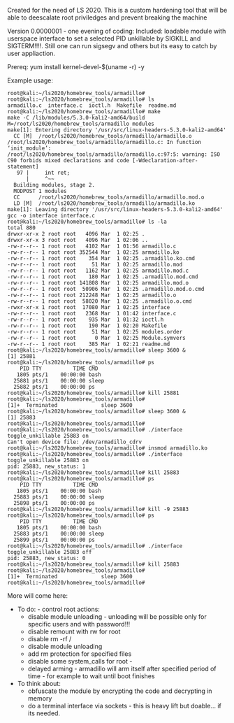 Created for the need of LS 2020. This is a custom hardening tool that will be able to deescalate root priviledges and prevent breaking the machine

Version 0.0000001 - one evening of coding:
Included: loadable module with userspace interface to set a selected PID unkillable by SIGKILL and SIGTERM!!!!. Still one can run sigsegv and others but its easy to catch by user appliaction.

Prereq:
yum install kernel-devel-$(uname -r) -y

Example usage:
```
root@kali:~/ls2020/homebrew_tools/armadillo#
root@kali:~/ls2020/homebrew_tools/armadillo# ls
armadillo.c  interface.c  ioctl.h  Makefile  readme.md
root@kali:~/ls2020/homebrew_tools/armadillo# make
make -C /lib/modules/5.3.0-kali2-amd64/build M=/root/ls2020/homebrew_tools/armadillo modules
make[1]: Entering directory '/usr/src/linux-headers-5.3.0-kali2-amd64'
  CC [M]  /root/ls2020/homebrew_tools/armadillo/armadillo.o
/root/ls2020/homebrew_tools/armadillo/armadillo.c: In function ‘init_module’:
/root/ls2020/homebrew_tools/armadillo/armadillo.c:97:5: warning: ISO C90 forbids mixed declarations and code [-Wdeclaration-after-statement]
   97 |     int ret;
      |     ^~~
  Building modules, stage 2.
  MODPOST 1 modules
  CC      /root/ls2020/homebrew_tools/armadillo/armadillo.mod.o
  LD [M]  /root/ls2020/homebrew_tools/armadillo/armadillo.ko
make[1]: Leaving directory '/usr/src/linux-headers-5.3.0-kali2-amd64'
gcc -o interface interface.c
root@kali:~/ls2020/homebrew_tools/armadillo# ls -la
total 880
drwxr-xr-x 2 root root   4096 Mar  1 02:25 .
drwxr-xr-x 3 root root   4096 Mar  1 02:06 ..
-rw-r--r-- 1 root root   4102 Mar  1 01:56 armadillo.c
-rw-r--r-- 1 root root 352544 Mar  1 02:25 armadillo.ko
-rw-r--r-- 1 root root    354 Mar  1 02:25 .armadillo.ko.cmd
-rw-r--r-- 1 root root     51 Mar  1 02:25 armadillo.mod
-rw-r--r-- 1 root root   1162 Mar  1 02:25 armadillo.mod.c
-rw-r--r-- 1 root root    180 Mar  1 02:25 .armadillo.mod.cmd
-rw-r--r-- 1 root root 141808 Mar  1 02:25 armadillo.mod.o
-rw-r--r-- 1 root root  50906 Mar  1 02:25 .armadillo.mod.o.cmd
-rw-r--r-- 1 root root 212248 Mar  1 02:25 armadillo.o
-rw-r--r-- 1 root root  58020 Mar  1 02:25 .armadillo.o.cmd
-rwxr-xr-x 1 root root  17080 Mar  1 02:25 interface
-rw-r--r-- 1 root root   2368 Mar  1 01:42 interface.c
-rw-r--r-- 1 root root    935 Mar  1 01:32 ioctl.h
-rw-r--r-- 1 root root    190 Mar  1 02:20 Makefile
-rw-r--r-- 1 root root     51 Mar  1 02:25 modules.order
-rw-r--r-- 1 root root      0 Mar  1 02:25 Module.symvers
-rw-r--r-- 1 root root    385 Mar  1 02:21 readme.md
root@kali:~/ls2020/homebrew_tools/armadillo# sleep 3600 &
[1] 25881
root@kali:~/ls2020/homebrew_tools/armadillo# ps
    PID TTY          TIME CMD
   1805 pts/1    00:00:00 bash
  25881 pts/1    00:00:00 sleep
  25882 pts/1    00:00:00 ps
root@kali:~/ls2020/homebrew_tools/armadillo# kill 25881
root@kali:~/ls2020/homebrew_tools/armadillo#
[1]+  Terminated              sleep 3600
root@kali:~/ls2020/homebrew_tools/armadillo# sleep 3600 &
[1] 25883
root@kali:~/ls2020/homebrew_tools/armadillo#
root@kali:~/ls2020/homebrew_tools/armadillo# ./interface toggle_unkillable 25883 on
Can't open device file: /dev/armadillo_cdrv
root@kali:~/ls2020/homebrew_tools/armadillo# insmod armadillo.ko
root@kali:~/ls2020/homebrew_tools/armadillo# ./interface toggle_unkillable 25883 on
pid: 25883, new_status: 1
root@kali:~/ls2020/homebrew_tools/armadillo# kill 25883
root@kali:~/ls2020/homebrew_tools/armadillo# ps
    PID TTY          TIME CMD
   1805 pts/1    00:00:00 bash
  25883 pts/1    00:00:00 sleep
  25898 pts/1    00:00:00 ps
root@kali:~/ls2020/homebrew_tools/armadillo# kill -9 25883
root@kali:~/ls2020/homebrew_tools/armadillo# ps
    PID TTY          TIME CMD
   1805 pts/1    00:00:00 bash
  25883 pts/1    00:00:00 sleep
  25899 pts/1    00:00:00 ps
root@kali:~/ls2020/homebrew_tools/armadillo# ./interface toggle_unkillable 25883 off
pid: 25883, new_status: 0
root@kali:~/ls2020/homebrew_tools/armadillo# kill 25883
root@kali:~/ls2020/homebrew_tools/armadillo#
[1]+  Terminated              sleep 3600
root@kali:~/ls2020/homebrew_tools/armadillo#
```

More will come here:
- To do: - control root actions:
	- disable module unloading - unloading will be possible only for specific users and with password!!!
	- disable remount with rw for root
	- disable rm -rf /
	- disable module unloading
	- add rm protection for specified files
	- disable some system_calls for root - 
	- delayed arming - armadillo will arm itself after specified period of time - for example to wait until boot finishes
- To think about: 
	- obfuscate the module by encrypting the code and decrypting in memory
	- do a terminal interface via sockets - this is heavy lift but doable... if its needed.
